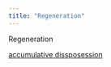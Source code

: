 ```yaml
---
title: "Regeneration"
---
```


Regeneration

[accumulative dissposession](cause-effect-affect/accumulative-dispossession)
